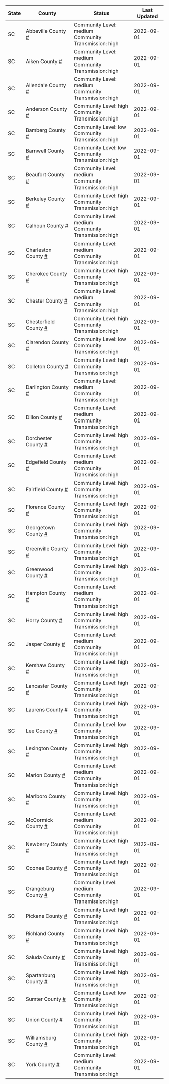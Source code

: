 State | County | Status | Last Updated
--- | --- | --- | --- 
SC | Abbeville County <a href="#abbeville_county">#</a> | <a name="abbeville_county"></a>Community Level: medium<br/>Community Transmission: high | 2022-09-01
SC | Aiken County <a href="#aiken_county">#</a> | <a name="aiken_county"></a>Community Level: medium<br/>Community Transmission: high | 2022-09-01
SC | Allendale County <a href="#allendale_county">#</a> | <a name="allendale_county"></a>Community Level: medium<br/>Community Transmission: high | 2022-09-01
SC | Anderson County <a href="#anderson_county">#</a> | <a name="anderson_county"></a>Community Level: high<br/>Community Transmission: high | 2022-09-01
SC | Bamberg County <a href="#bamberg_county">#</a> | <a name="bamberg_county"></a>Community Level: low<br/>Community Transmission: high | 2022-09-01
SC | Barnwell County <a href="#barnwell_county">#</a> | <a name="barnwell_county"></a>Community Level: low<br/>Community Transmission: high | 2022-09-01
SC | Beaufort County <a href="#beaufort_county">#</a> | <a name="beaufort_county"></a>Community Level: medium<br/>Community Transmission: high | 2022-09-01
SC | Berkeley County <a href="#berkeley_county">#</a> | <a name="berkeley_county"></a>Community Level: high<br/>Community Transmission: high | 2022-09-01
SC | Calhoun County <a href="#calhoun_county">#</a> | <a name="calhoun_county"></a>Community Level: medium<br/>Community Transmission: high | 2022-09-01
SC | Charleston County <a href="#charleston_county">#</a> | <a name="charleston_county"></a>Community Level: medium<br/>Community Transmission: high | 2022-09-01
SC | Cherokee County <a href="#cherokee_county">#</a> | <a name="cherokee_county"></a>Community Level: high<br/>Community Transmission: high | 2022-09-01
SC | Chester County <a href="#chester_county">#</a> | <a name="chester_county"></a>Community Level: medium<br/>Community Transmission: high | 2022-09-01
SC | Chesterfield County <a href="#chesterfield_county">#</a> | <a name="chesterfield_county"></a>Community Level: high<br/>Community Transmission: high | 2022-09-01
SC | Clarendon County <a href="#clarendon_county">#</a> | <a name="clarendon_county"></a>Community Level: low<br/>Community Transmission: high | 2022-09-01
SC | Colleton County <a href="#colleton_county">#</a> | <a name="colleton_county"></a>Community Level: high<br/>Community Transmission: high | 2022-09-01
SC | Darlington County <a href="#darlington_county">#</a> | <a name="darlington_county"></a>Community Level: medium<br/>Community Transmission: high | 2022-09-01
SC | Dillon County <a href="#dillon_county">#</a> | <a name="dillon_county"></a>Community Level: medium<br/>Community Transmission: high | 2022-09-01
SC | Dorchester County <a href="#dorchester_county">#</a> | <a name="dorchester_county"></a>Community Level: high<br/>Community Transmission: high | 2022-09-01
SC | Edgefield County <a href="#edgefield_county">#</a> | <a name="edgefield_county"></a>Community Level: medium<br/>Community Transmission: high | 2022-09-01
SC | Fairfield County <a href="#fairfield_county">#</a> | <a name="fairfield_county"></a>Community Level: high<br/>Community Transmission: high | 2022-09-01
SC | Florence County <a href="#florence_county">#</a> | <a name="florence_county"></a>Community Level: high<br/>Community Transmission: high | 2022-09-01
SC | Georgetown County <a href="#georgetown_county">#</a> | <a name="georgetown_county"></a>Community Level: high<br/>Community Transmission: high | 2022-09-01
SC | Greenville County <a href="#greenville_county">#</a> | <a name="greenville_county"></a>Community Level: high<br/>Community Transmission: high | 2022-09-01
SC | Greenwood County <a href="#greenwood_county">#</a> | <a name="greenwood_county"></a>Community Level: high<br/>Community Transmission: high | 2022-09-01
SC | Hampton County <a href="#hampton_county">#</a> | <a name="hampton_county"></a>Community Level: medium<br/>Community Transmission: high | 2022-09-01
SC | Horry County <a href="#horry_county">#</a> | <a name="horry_county"></a>Community Level: high<br/>Community Transmission: high | 2022-09-01
SC | Jasper County <a href="#jasper_county">#</a> | <a name="jasper_county"></a>Community Level: medium<br/>Community Transmission: high | 2022-09-01
SC | Kershaw County <a href="#kershaw_county">#</a> | <a name="kershaw_county"></a>Community Level: high<br/>Community Transmission: high | 2022-09-01
SC | Lancaster County <a href="#lancaster_county">#</a> | <a name="lancaster_county"></a>Community Level: high<br/>Community Transmission: high | 2022-09-01
SC | Laurens County <a href="#laurens_county">#</a> | <a name="laurens_county"></a>Community Level: high<br/>Community Transmission: high | 2022-09-01
SC | Lee County <a href="#lee_county">#</a> | <a name="lee_county"></a>Community Level: low<br/>Community Transmission: high | 2022-09-01
SC | Lexington County <a href="#lexington_county">#</a> | <a name="lexington_county"></a>Community Level: high<br/>Community Transmission: high | 2022-09-01
SC | Marion County <a href="#marion_county">#</a> | <a name="marion_county"></a>Community Level: medium<br/>Community Transmission: high | 2022-09-01
SC | Marlboro County <a href="#marlboro_county">#</a> | <a name="marlboro_county"></a>Community Level: high<br/>Community Transmission: high | 2022-09-01
SC | McCormick County <a href="#mccormick_county">#</a> | <a name="mccormick_county"></a>Community Level: medium<br/>Community Transmission: high | 2022-09-01
SC | Newberry County <a href="#newberry_county">#</a> | <a name="newberry_county"></a>Community Level: high<br/>Community Transmission: high | 2022-09-01
SC | Oconee County <a href="#oconee_county">#</a> | <a name="oconee_county"></a>Community Level: high<br/>Community Transmission: high | 2022-09-01
SC | Orangeburg County <a href="#orangeburg_county">#</a> | <a name="orangeburg_county"></a>Community Level: medium<br/>Community Transmission: high | 2022-09-01
SC | Pickens County <a href="#pickens_county">#</a> | <a name="pickens_county"></a>Community Level: high<br/>Community Transmission: high | 2022-09-01
SC | Richland County <a href="#richland_county">#</a> | <a name="richland_county"></a>Community Level: high<br/>Community Transmission: high | 2022-09-01
SC | Saluda County <a href="#saluda_county">#</a> | <a name="saluda_county"></a>Community Level: high<br/>Community Transmission: high | 2022-09-01
SC | Spartanburg County <a href="#spartanburg_county">#</a> | <a name="spartanburg_county"></a>Community Level: high<br/>Community Transmission: high | 2022-09-01
SC | Sumter County <a href="#sumter_county">#</a> | <a name="sumter_county"></a>Community Level: low<br/>Community Transmission: high | 2022-09-01
SC | Union County <a href="#union_county">#</a> | <a name="union_county"></a>Community Level: high<br/>Community Transmission: high | 2022-09-01
SC | Williamsburg County <a href="#williamsburg_county">#</a> | <a name="williamsburg_county"></a>Community Level: high<br/>Community Transmission: high | 2022-09-01
SC | York County <a href="#york_county">#</a> | <a name="york_county"></a>Community Level: medium<br/>Community Transmission: high | 2022-09-01

